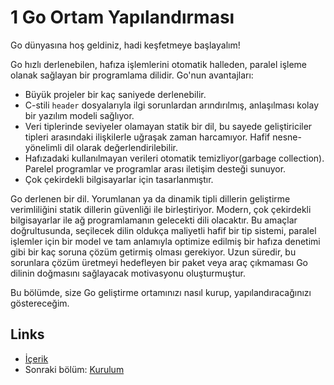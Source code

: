 # 1 Go Ortam Yapılandırması

Go dünyasına hoş geldiniz, hadi keşfetmeye başlayalım!

Go hızlı derlenebilen, hafıza işlemlerini otomatik halleden, paralel işleme olanak sağlayan bir programlama dilidir. Go'nun avantajları:

* Büyük projeler bir kaç saniyede derlenebilir.
* C-stili `header` dosyalarıyla ilgi sorunlardan arındırılmış, anlaşılması kolay bir yazılım modeli sağlıyor.
* Veri tiplerinde seviyeler olamayan statik bir dil, bu sayede geliştiriciler tipleri arasındaki ilişkilerle uğraşak zaman harcamıyor. Hafif nesne-yönelimli dil olarak değerlendirilebilir.
* Hafızadaki kullanılmayan verileri otomatik temizliyor\(garbage collection\). Parelel programlar ve programlar arası iletişim desteği sunuyor.
* Çok çekirdekli bilgisayarlar için tasarlanmıştır.

Go derlenen bir dil. Yorumlanan ya da dinamik tipli dillerin geliştirme verimliliğini statik dillerin güvenliği ile birleştiriyor. Modern, çok çekirdekli bilgisayarlar ile ağ programlamanın gelecekti dili olacaktır. Bu amaçlar doğrultusunda, seçilecek dilin oldukça maliyetli hafif bir tip sistemi, paralel işlemler için bir model ve tam anlamıyla optimize edilmiş bir hafıza denetimi gibi bir kaç soruna çözüm getirmiş olması gerekiyor. Uzun süredir, bu sorunlara çözüm üretmeyi hedefleyen bir paket veya araç çıkmaması Go dilinin doğmasını sağlayacak motivasyonu oluşturmuştur.

Bu bölümde, size Go geliştirme ortamınızı nasıl kurup, yapılandıracağınızı göstereceğim.

## Links

* [İçerik](preface.md)
* Sonraki bölüm: [Kurulum](01.1.md)

